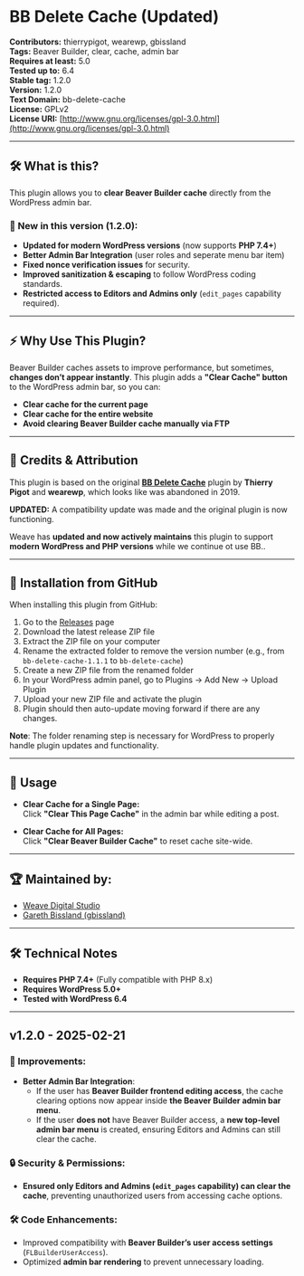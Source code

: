 # BB Delete Cache (Updated)

**Contributors:** thierrypigot, wearewp, gbissland  
**Tags:** Beaver Builder, clear, cache, admin bar  
**Requires at least:** 5.0  
**Tested up to:** 6.4  
**Stable tag:** 1.2.0  
**Version:** 1.2.0  
**Text Domain:** bb-delete-cache  
**License:** GPLv2  
**License URI:** [http://www.gnu.org/licenses/gpl-3.0.html](http://www.gnu.org/licenses/gpl-3.0.html)  

---

## 🛠 What is this?

This plugin allows you to **clear Beaver Builder cache** directly from the WordPress admin bar.  

### 🚀 New in this version (1.2.0):
- **Updated for modern WordPress versions** (now supports **PHP 7.4+**)
- **Better Admin Bar Integration**  (user roles and seperate menu bar item)
- **Fixed nonce verification issues** for security.  
- **Improved sanitization & escaping** to follow WordPress coding standards.
- **Restricted access to Editors and Admins only** (`edit_pages` capability required).  

---

## ⚡️ Why Use This Plugin?

Beaver Builder caches assets to improve performance, but sometimes, **changes don’t appear instantly**. This plugin adds a **"Clear Cache" button** to the WordPress admin bar, so you can:  

- **Clear cache for the current page**  
- **Clear cache for the entire website**  
- **Avoid clearing Beaver Builder cache manually via FTP**  

---

## 🔄 Credits & Attribution

This plugin is based on the original **[BB Delete Cache](https://wordpress.org/plugins/bb-delete-cache/)** plugin by **Thierry Pigot** and **wearewp**, which looks like was abandoned in 2019.

**UPDATED:** A compatibility update was made and the original plugin is now functioning.

Weave has **updated and now actively maintains** this plugin to support **modern WordPress and PHP versions** while we continue ot use BB..

---

## 🔧 Installation from GitHub

When installing this plugin from GitHub:

1. Go to the [Releases](https://github.com/weavedigitalstudio/bb-delete-cache/releases) page
2. Download the latest release ZIP file
3. Extract the ZIP file on your computer
4. Rename the extracted folder to remove the version number
   (e.g., from `bb-delete-cache-1.1.1` to `bb-delete-cache`)
5. Create a new ZIP file from the renamed folder
6. In your WordPress admin panel, go to Plugins → Add New → Upload Plugin
7. Upload your new ZIP file and activate the plugin
8. Plugin should then auto-update moving forward if there are any changes.

**Note**: The folder renaming step is necessary for WordPress to properly handle plugin updates and functionality.

---

## 📌 Usage

- **Clear Cache for a Single Page:**  
  Click **"Clear This Page Cache"** in the admin bar while editing a post.  
  
- **Clear Cache for All Pages:**  
  Click **"Clear Beaver Builder Cache"** to reset cache site-wide.  

---

## 🏆 Maintained by:

- [Weave Digital Studio](https://github.com/weavedigitalstudio/)  
- [Gareth Bissland (gbissland)](https://github.com/gbissland)  

---

## 🛠 Technical Notes

- **Requires PHP 7.4+** (Fully compatible with PHP 8.x)  
- **Requires WordPress 5.0+**  
- **Tested with WordPress 6.4**  

---

## v1.2.0 - 2025-02-21

### 🚀 Improvements:
- **Better Admin Bar Integration**:  
  - If the user has **Beaver Builder frontend editing access**, the cache clearing options now appear inside **the Beaver Builder admin bar menu**.  
  - If the user **does not** have Beaver Builder access, a **new top-level admin bar menu** is created, ensuring Editors and Admins can still clear the cache.  

### 🔒 Security & Permissions:
- **Ensured only Editors and Admins (`edit_pages` capability) can clear the cache**, preventing unauthorized users from accessing cache options.  

### 🛠 Code Enhancements:
- Improved compatibility with **Beaver Builder’s user access settings** (`FLBuilderUserAccess`).  
- Optimized **admin bar rendering** to prevent unnecessary loading.  


